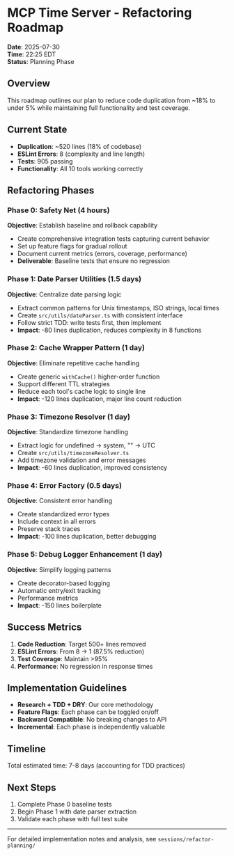 # MCP Time Server - Refactoring Roadmap
**Date**: 2025-07-30  
**Time**: 22:25 EDT  
**Status**: Planning Phase

## Overview

This roadmap outlines our plan to reduce code duplication from ~18% to under 5% while maintaining full functionality and test coverage.

## Current State
- **Duplication**: ~520 lines (18% of codebase)
- **ESLint Errors**: 8 (complexity and line length)
- **Tests**: 905 passing
- **Functionality**: All 10 tools working correctly

## Refactoring Phases

### Phase 0: Safety Net (4 hours)
**Objective**: Establish baseline and rollback capability

- Create comprehensive integration tests capturing current behavior
- Set up feature flags for gradual rollout
- Document current metrics (errors, coverage, performance)
- **Deliverable**: Baseline tests that ensure no regression

### Phase 1: Date Parser Utilities (1.5 days)
**Objective**: Centralize date parsing logic

- Extract common patterns for Unix timestamps, ISO strings, local times
- Create `src/utils/dateParser.ts` with consistent interface
- Follow strict TDD: write tests first, then implement
- **Impact**: -80 lines duplication, reduces complexity in 8 functions

### Phase 2: Cache Wrapper Pattern (1 day)
**Objective**: Eliminate repetitive cache handling

- Create generic `withCache()` higher-order function
- Support different TTL strategies
- Reduce each tool's cache logic to single line
- **Impact**: -120 lines duplication, major line count reduction

### Phase 3: Timezone Resolver (1 day)
**Objective**: Standardize timezone handling

- Extract logic for undefined → system, "" → UTC
- Create `src/utils/timezoneResolver.ts`
- Add timezone validation and error messages
- **Impact**: -60 lines duplication, improved consistency

### Phase 4: Error Factory (0.5 days)
**Objective**: Consistent error handling

- Create standardized error types
- Include context in all errors
- Preserve stack traces
- **Impact**: -100 lines duplication, better debugging

### Phase 5: Debug Logger Enhancement (1 day)
**Objective**: Simplify logging patterns

- Create decorator-based logging
- Automatic entry/exit tracking
- Performance metrics
- **Impact**: -150 lines boilerplate

## Success Metrics

1. **Code Reduction**: Target 500+ lines removed
2. **ESLint Errors**: From 8 → 1 (87.5% reduction)
3. **Test Coverage**: Maintain >95%
4. **Performance**: No regression in response times

## Implementation Guidelines

- **Research + TDD + DRY**: Our core methodology
- **Feature Flags**: Each phase can be toggled on/off
- **Backward Compatible**: No breaking changes to API
- **Incremental**: Each phase is independently valuable

## Timeline

Total estimated time: 7-8 days (accounting for TDD practices)

## Next Steps

1. Complete Phase 0 baseline tests
2. Begin Phase 1 with date parser extraction
3. Validate each phase with full test suite

---

For detailed implementation notes and analysis, see `sessions/refactor-planning/`